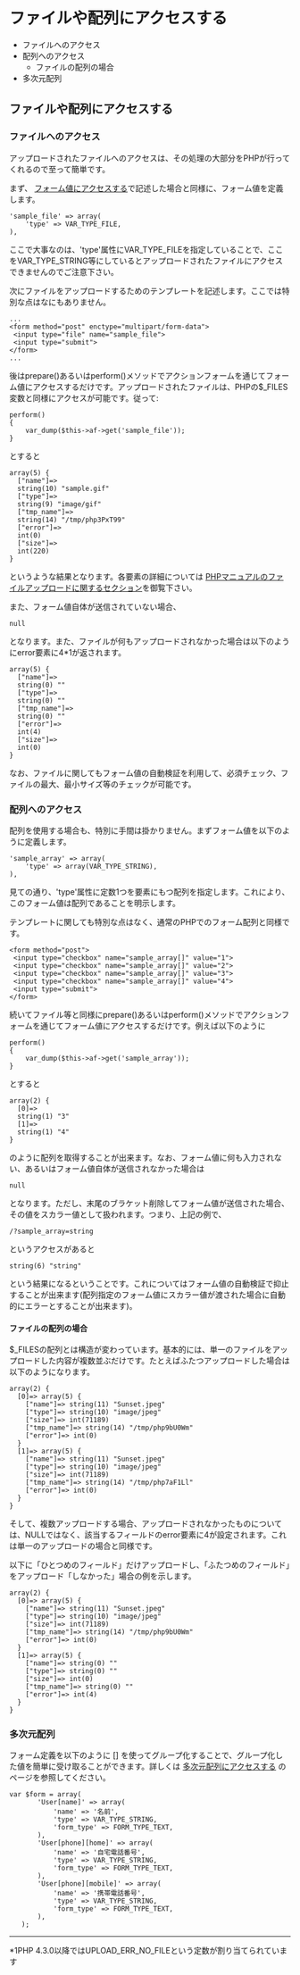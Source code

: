 # ファイルや配列にアクセスする
  - ファイルへのアクセス 
  - 配列へのアクセス 
    - ファイルの配列の場合 
  - 多次元配列 

## ファイルや配列にアクセスする

### ファイルへのアクセス

アップロードされたファイルへのアクセスは、その処理の大部分をPHPが行ってくれるので至って簡単です。

まず、 [フォーム値にアクセスする](ethna-document-dev_guide-form-overview.md "ethna-document-dev\_guide-form-overview (1240d)")で記述した場合と同様に、フォーム値を定義します。

    'sample_file' => array(
        'type' => VAR_TYPE_FILE,
    ),

ここで大事なのは、'type'属性にVAR\_TYPE\_FILEを指定していることで、ここをVAR\_TYPE\_STRING等にしているとアップロードされたファイルにアクセスできませんのでご注意下さい。

次にファイルをアップロードするためのテンプレートを記述します。ここでは特別な点はなにもありません。

    ...
    <form method="post" enctype="multipart/form-data">
     <input type="file" name="sample_file">
     <input type="submit">
    </form>
    ...

後はprepare()あるいはperform()メソッドでアクションフォームを通じてフォーム値にアクセスするだけです。アップロードされたファイルは、PHPの$\_FILES変数と同様にアクセスが可能です。従って:

    perform()
    {
        var_dump($this->af->get('sample_file'));
    }

とすると

    array(5) {
      ["name"]=>
      string(10) "sample.gif"
      ["type"]=>
      string(9) "image/gif"
      ["tmp_name"]=>
      string(14) "/tmp/php3PxT99"
      ["error"]=>
      int(0)
      ["size"]=>
      int(220)
    }

というような結果となります。各要素の詳細については [PHPマニュアルのファイルアップロードに関するセクション](http://jp2.php.net/manual/ja/features.file-upload.php)を御覧下さい。

また、フォーム値自体が送信されていない場合、

    null

となります。また、ファイルが何もアップロードされなかった場合は以下のようにerror要素に4\*1が返されます。

    array(5) {
      ["name"]=>
      string(0) ""
      ["type"]=>
      string(0) ""
      ["tmp_name"]=>
      string(0) ""
      ["error"]=>
      int(4)
      ["size"]=>
      int(0)
    }

なお、ファイルに関してもフォーム値の自動検証を利用して、必須チェック、ファイルの最大、最小サイズ等のチェックが可能です。

### 配列へのアクセス

配列を使用する場合も、特別に手間は掛かりません。まずフォーム値を以下のように定義します。

    'sample_array' => array(
        'type' => array(VAR_TYPE_STRING),
    ),

見ての通り、'type'属性に定数1つを要素にもつ配列を指定します。これにより、このフォーム値は配列であることを明示します。

テンプレートに関しても特別な点はなく、通常のPHPでのフォーム配列と同様です。

    <form method="post">
     <input type="checkbox" name="sample_array[]" value="1">
     <input type="checkbox" name="sample_array[]" value="2">
     <input type="checkbox" name="sample_array[]" value="3">
     <input type="checkbox" name="sample_array[]" value="4">
     <input type="submit">
    </form>

続いてファイル等と同様にprepare()あるいはperform()メソッドでアクションフォームを通じてフォーム値にアクセスするだけです。例えば以下のように

    perform()
    {
        var_dump($this->af->get('sample_array'));
    }

とすると

    array(2) {
      [0]=>
      string(1) "3"
      [1]=>
      string(1) "4"
    }

のように配列を取得することが出来ます。なお、フォーム値に何も入力されない、あるいはフォーム値自体が送信されなかった場合は

    null

となります。ただし、末尾のブラケット削除してフォーム値が送信された場合、その値をスカラー値として扱われます。つまり、上記の例で、

    /?sample_array=string

というアクセスがあると

    string(6) "string"

という結果になるということです。これについてはフォーム値の自動検証で抑止することが出来ます(配列指定のフォーム値にスカラー値が渡された場合に自動的にエラーとすることが出来ます)。

#### ファイルの配列の場合

$\_FILESの配列とは構造が変わっています。基本的には、単一のファイルをアップロードした内容が複数並ぶだけです。たとえばふたつアップロードした場合は以下のようになります。

    array(2) {
      [0]=> array(5) {
        ["name"]=> string(11) "Sunset.jpeg"
        ["type"]=> string(10) "image/jpeg"
        ["size"]=> int(71189) 
        ["tmp_name"]=> string(14) "/tmp/php9bU0Wm"
        ["error"]=> int(0)
      }
      [1]=> array(5) {
        ["name"]=> string(11) "Sunset.jpeg"
        ["type"]=> string(10) "image/jpeg"
        ["size"]=> int(71189) 
        ["tmp_name"]=> string(14) "/tmp/php7aF1Ll"
        ["error"]=> int(0)
      }
    }

そして、複数アップロードする場合、アップロードされなかったものについては、NULLではなく、該当するフィールドのerror要素に4が設定されます。これは単一のアップロードの場合と同様です。

以下に「ひとつめのフィールド」だけアップロードし、「ふたつめのフィールド」をアップロード「しなかった」場合の例を示します。

    array(2) {
      [0]=> array(5) {
        ["name"]=> string(11) "Sunset.jpeg"
        ["type"]=> string(10) "image/jpeg"
        ["size"]=> int(71189) 
        ["tmp_name"]=> string(14) "/tmp/php9bU0Wm"
        ["error"]=> int(0)
      }
      [1]=> array(5) {
        ["name"]=> string(0) ""
        ["type"]=> string(0) ""
        ["size"]=> int(0)
        ["tmp_name"]=> string(0) ""
        ["error"]=> int(4)
      }
    }

### 多次元配列

フォーム定義を以下のように [] を使ってグループ化することで、グループ化した値を簡単に受け取ることができます。詳しくは [多次元配列にアクセスする](ethna-document-dev_guide-form-multiarray.md "ethna-document-dev\_guide-form-multiarray (737d)") のページを参照してください。

    var $form = array(
           'User[name]' => array(
               'name' => '名前',
               'type' => VAR_TYPE_STRING,
               'form_type' => FORM_TYPE_TEXT,
           ),
           'User[phone][home]' => array(
               'name' => '自宅電話番号',
               'type' => VAR_TYPE_STRING,
               'form_type' => FORM_TYPE_TEXT,
           ),
           'User[phone][mobile]' => array(
               'name' => '携帯電話番号',
               'type' => VAR_TYPE_STRING,
               'form_type' => FORM_TYPE_TEXT,
           ),
       );


* * *
\*1PHP 4.3.0以降ではUPLOAD\_ERR\_NO\_FILEという定数が割り当てられています  

